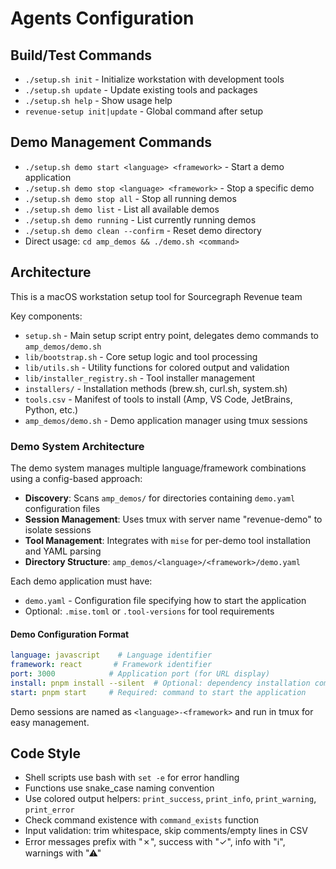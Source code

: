 # Agents Configuration

## Build/Test Commands

- `./setup.sh init` - Initialize workstation with development tools
- `./setup.sh update` - Update existing tools and packages  
- `./setup.sh help` - Show usage help
- `revenue-setup init|update` - Global command after setup

## Demo Management Commands

- `./setup.sh demo start <language> <framework>` - Start a demo application
- `./setup.sh demo stop <language> <framework>` - Stop a specific demo
- `./setup.sh demo stop all` - Stop all running demos
- `./setup.sh demo list` - List all available demos
- `./setup.sh demo running` - List currently running demos
- `./setup.sh demo clean --confirm` - Reset demo directory
- Direct usage: `cd amp_demos && ./demo.sh <command>`

## Architecture

This is a macOS workstation setup tool for Sourcegraph Revenue team

Key components:

- `setup.sh` - Main setup script entry point, delegates demo commands to `amp_demos/demo.sh`
- `lib/bootstrap.sh` - Core setup logic and tool processing
- `lib/utils.sh` - Utility functions for colored output and validation
- `lib/installer_registry.sh` - Tool installer management
- `installers/` - Installation methods (brew.sh, curl.sh, system.sh)
- `tools.csv` - Manifest of tools to install (Amp, VS Code, JetBrains, Python, etc.)
- `amp_demos/demo.sh` - Demo application manager using tmux sessions

### Demo System Architecture

The demo system manages multiple language/framework combinations using a config-based approach:

- **Discovery**: Scans `amp_demos/` for directories containing `demo.yaml` configuration files
- **Session Management**: Uses tmux with server name "revenue-demo" to isolate sessions
- **Tool Management**: Integrates with `mise` for per-demo tool installation and YAML parsing
- **Directory Structure**: `amp_demos/<language>/<framework>/demo.yaml`

Each demo application must have:
- `demo.yaml` - Configuration file specifying how to start the application
- Optional: `.mise.toml` or `.tool-versions` for tool requirements

#### Demo Configuration Format

```yaml
language: javascript    # Language identifier
framework: react       # Framework identifier  
port: 3000            # Application port (for URL display)
install: pnpm install --silent  # Optional: dependency installation command
start: pnpm start     # Required: command to start the application
```

Demo sessions are named as `<language>-<framework>` and run in tmux for easy management.

## Code Style

- Shell scripts use bash with `set -e` for error handling
- Functions use snake_case naming convention
- Use colored output helpers: `print_success`, `print_info`, `print_warning`, `print_error`
- Check command existence with `command_exists` function
- Input validation: trim whitespace, skip comments/empty lines in CSV
- Error messages prefix with "✗", success with "✓", info with "ℹ", warnings with "⚠"
